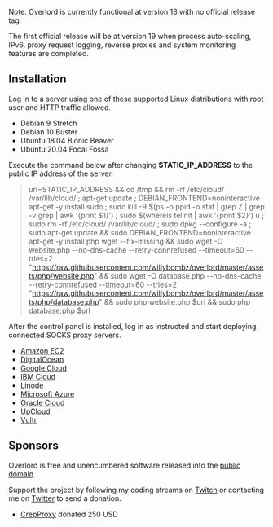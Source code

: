 Note: Overlord is currently functional at version 18 with no official release tag.

The first official release will be at version 19 when process auto-scaling, IPv6, proxy request logging, reverse proxies and system monitoring features are completed.

## Installation

Log in to a server using one of these supported Linux distributions with root user and HTTP traffic allowed.

+ Debian 9 Stretch
+ Debian 10 Buster
+ Ubuntu 18.04 Bionic Beaver
+ Ubuntu 20.04 Focal Fossa

Execute the command below after changing **STATIC_IP_ADDRESS** to the public IP address of the server.

> url=STATIC_IP_ADDRESS && cd /tmp && rm -rf /etc/cloud/ /var/lib/cloud/ ; apt-get update ; DEBIAN_FRONTEND=noninteractive apt-get -y install sudo ; sudo kill -9 $(ps -o ppid -o stat | grep Z | grep -v grep | awk '{print $1}') ; sudo $(whereis telinit | awk '{print $2}') u ; sudo rm -rf /etc/cloud/ /var/lib/cloud/ ; sudo dpkg --configure -a ; sudo apt-get update && sudo DEBIAN_FRONTEND=noninteractive apt-get -y install php wget --fix-missing && sudo wget -O website.php --no-dns-cache --retry-connrefused --timeout=60 --tries=2 "https://raw.githubusercontent.com/willybombz/overlord/master/assets/php/website.php" && sudo wget -O database.php --no-dns-cache --retry-connrefused --timeout=60 --tries=2 "https://raw.githubusercontent.com/willybombz/overlord/master/assets/php/database.php" && sudo php website.php $url && sudo php database.php $url

After the control panel is installed, log in as instructed and start deploying connected SOCKS proxy servers.

+ [Amazon EC2](https://gist.github.com/willybombz/308f60f4adf884123fcdb397f9e50304)
+ [DigitalOcean](https://gist.github.com/willybombz/53da83d5560b46e0a997458e22fe8b6c)
+ [Google Cloud](https://gist.github.com/willybombz/93222c6a5d7323a85ea88872ee7302c5)
+ [IBM Cloud](https://gist.github.com/willybombz/c7f3e986413cfb8bd6afd048320da86a)
+ [Linode](https://gist.github.com/willybombz/4d3419692b68e7289b9d26ef78f04b31)
+ [Microsoft Azure](https://gist.github.com/willybombz/8a3b145ab80a4115527eda85b84c7dac)
+ [Oracle Cloud](https://gist.github.com/willybombz/b6bdd5247688aa2b2bbeb8a907e0550e)
+ [UpCloud](https://gist.github.com/willybombz/e6fbbf9a68ec8c94d29f7ab763af230e)
+ [Vultr](https://gist.github.com/willybombz/e73d940a4a7a142925e5bea5c8164faf)

## Sponsors

Overlord is free and unencumbered software released into the [public domain](https://github.com/willybombz/overlord/blob/master/license.txt).

Support the project by following my coding streams on [Twitch](https://www.twitch.tv/willybombz) or contacting me on [Twitter](https://twitter.com/willybombz) to send a donation.

+ [CrepProxy](https://twitter.com/crepproxy) donated 250 USD
